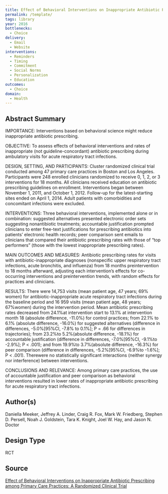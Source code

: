```yaml
---
title: Effect of Behavioral Interventions on Inappropriate Antibiotic Prescribing among Primary Care Practices--A Randomized Clinical Trial
permalink: /template/
tags: library 
year: 2016
bottlenecks: 
  - Choice 
delivery: 
  - Email 
  - Website 
interventions: 
  - Reminders 
  - Timing 
  - Commitment 
  - Social Norms  
  - Personalization 
  - Education 
outcomes: 
  - Choice 
domain: 
  - Health 
---
```

## Abstract Summary

IMPORTANCE: Interventions based on behavioral science might reduce inappropriate
antibiotic prescribing.

OBJECTIVE: To assess effects of behavioral interventions and rates of inappropriate (not
guideline-concordant) antibiotic prescribing during ambulatory visits for acute respiratory
tract infections.

DESIGN, SETTING, AND PARTICIPANTS: Cluster randomized clinical trial conducted among 47
primary care practices in Boston and Los Angeles. Participants were 248 enrolled clinicians
randomized to receive 0, 1, 2, or 3 interventions for 18 months. All clinicians received
education on antibiotic prescribing guidelines on enrollment. Interventions began between
November 1, 2011, and October 1, 2012. Follow-up for the latest-starting sites ended on April 1,
2014. Adult patients with comorbidities and concomitant infections were excluded.

INTERVENTIONS: Three behavioral interventions, implemented alone or in combination:
suggested alternatives presented electronic order sets suggesting nonantibiotic treatments;
accountable justification prompted clinicians to enter free-text justifications for prescribing
antibiotics into patients’ electronic health records; peer comparison sent emails to clinicians
that compared their antibiotic prescribing rates with those of “top performers” (those with
the lowest inappropriate prescribing rates).

MAIN OUTCOMES AND MEASURES: Antibiotic prescribing rates for visits with
antibiotic-inappropriate diagnoses (nonspecific upper respiratory tract infections, acute
bronchitis, and influenza) from 18 months preintervention to 18 months afterward, adjusting
each intervention’s effects for co-occurring interventions and preintervention trends, with
random effects for practices and clinicians.

RESULTS: There were 14,753 visits (mean patient age, 47 years; 69% women) for
antibiotic-inappropriate acute respiratory tract infections during the baseline period and 16 959
visits (mean patient age, 48 years; 67%women) during the intervention period. Mean
antibiotic prescribing rates decreased from 24.1%at intervention start to 13.1% at intervention
month 18 (absolute difference, -11.0%) for control practices; from 22.1% to 6.1% (absolute
difference, -16.0%) for suggested alternatives (difference in differences, -5.0%[95%CI, -7.8%
to 0.1%]; P = .66 for differences in trajectories); from 23.2%to 5.2%(absolute difference,
-18.1%) for accountable justification (difference in differences, -7.0%[95%CI, -9.1%to -2.9%];
P < .001); and from 19.9%to 3.7%(absolute difference, -16.3%) for peer comparison
(difference in differences, -5.2%[95%CI, -6.9%to -1.6%]; P < .001). Therewere no
statistically significant interactions (neither synergy nor interference) between interventions.

CONCLUSIONS AND RELEVANCE: Among primary care practices, the use of accountable
justification and peer comparison as behavioral interventions resulted in lower rates of
inappropriate antibiotic prescribing for acute respiratory tract infections.

## Author(s)

Daniella Meeker, Jeffrey A. Linder, Craig R. Fox, Mark W. Friedberg, Stephen D. Persell, Noah J. Goldstein, Tara K. Knight, Joel W. Hay, and Jason N. Doctor

## Design Type

RCT

## Source

<a href="http://jamanetwork.com/journals/jama/fullarticle/2488307">Effect of Behavioral Interventions on Inappropriate Antibiotic Prescribing among Primary Care Practices: A Randomized Clinical Trial</a>
